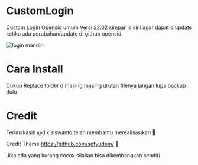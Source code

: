 # CustomLogin
Custom Login Opensid umum Versi 22.02 
simpan d sini agar dapat d update ketika ada perubahan/update di github opensid

![login mandiri](https://user-images.githubusercontent.com/35319600/155640932-be38f166-b89f-4155-9a6d-0ed61d3783d8.png)

# Cara Install

Cukup Replace folder d masing masing urutan filenya jangan lupa backup dulu

# Credit

Terimakasih @dikisiswanto telah membantu merealisasikan 🤝

Credit Theme https://github.com/sefyudem/ 🤝

Jika ada yang kurang cocok silakan bisa dikembangkan sendiri
